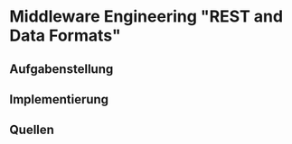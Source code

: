 # Middleware Engineering "REST and Data Formats"

## Aufgabenstellung

## Implementierung

## Quellen
